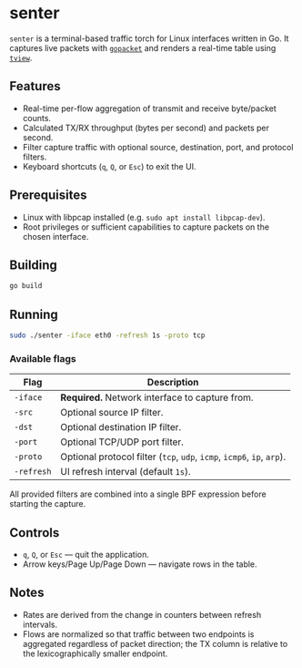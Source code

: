 # senter

`senter` is a terminal-based traffic torch for Linux interfaces written in Go. It captures live packets with [`gopacket`](https://github.com/google/gopacket) and renders a real-time table using [`tview`](https://github.com/rivo/tview).

## Features

- Real-time per-flow aggregation of transmit and receive byte/packet counts.
- Calculated TX/RX throughput (bytes per second) and packets per second.
- Filter capture traffic with optional source, destination, port, and protocol filters.
- Keyboard shortcuts (`q`, `Q`, or `Esc`) to exit the UI.

## Prerequisites

- Linux with libpcap installed (e.g. `sudo apt install libpcap-dev`).
- Root privileges or sufficient capabilities to capture packets on the chosen interface.

## Building

```bash
go build
```

## Running

```bash
sudo ./senter -iface eth0 -refresh 1s -proto tcp
```

### Available flags

| Flag | Description |
|------|-------------|
| `-iface` | **Required.** Network interface to capture from. |
| `-src` | Optional source IP filter. |
| `-dst` | Optional destination IP filter. |
| `-port` | Optional TCP/UDP port filter. |
| `-proto` | Optional protocol filter (`tcp`, `udp`, `icmp`, `icmp6`, `ip`, `arp`). |
| `-refresh` | UI refresh interval (default `1s`). |

All provided filters are combined into a single BPF expression before starting the capture.

## Controls

- `q`, `Q`, or `Esc` — quit the application.
- Arrow keys/Page Up/Page Down — navigate rows in the table.

## Notes

- Rates are derived from the change in counters between refresh intervals.
- Flows are normalized so that traffic between two endpoints is aggregated regardless of packet direction; the TX column is relative to the lexicographically smaller endpoint.
